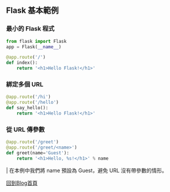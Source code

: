 ## Flask 基本範例

### 最小的 Flask 程式
```python
from flask import Flask
app = Flask(__name__)

@app.route('/')
def index():
	return '<h1>Hello Flask!</h1>'
```

### 綁定多個 URL
```python
@app.route('/hi')
@app.route('/hello')
def say_hello():
	return '<h1>Hello Flask!</h1>'
```

### 從 URL 傳參數
```python
@app.route('/greet')
@app.route('/greet/<name>')
def greet(name='Guest'):
	return '<h1>Hello, %s!</h1>' % name
```
| 在本例中我們將 name 預設為 Guest，避免 URL 沒有帶參數的情形。

[回到Blog首頁](../index.md)
